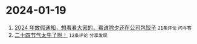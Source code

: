 # 2024-01-19

1. [2024 年放假通知，想看看大家的，看谁除夕还在公司包饺子](https://www.v2ex.com/t/1009871) `21条评论` `问与答`
1. [二十四节气太牛了啊！](https://www.v2ex.com/t/1009876) `12条评论` `分享发现`
